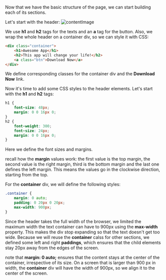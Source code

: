 Now that we have the basic structure of the page, we can start building each of its sections.

Let's start with the header:
![contentImage](https://api.sololearn.com/DownloadFile?id=4577)

We use **h1** and **h2** tags for the texts and an **a** tag for the button. Also, we wrap the whole header on a container div, so we can style it with CSS:
```html
<div class="container">
	<h1>Awesome App</h1>
	<h2>This app will change your life!</h2>
	<a class="btn">Download Now</a>
</div>
```

We define corresponding classes for the container div and the **Download Now** link.

Now it's time to add some CSS styles to the header elements.
Let's start with the **h1** and **h2** tags:
```css
h1 {
	font-size: 48px;
	margin: 0 0 16px 0;
}
h2 {
	font-weight: 300;
	font-size: 24px;
	margin: 0 0 16px 0;
}
```

Here we define the font sizes and margins.

recall how the **margin** values work: the first value is the top margin, the second value is the right margin, third is the bottom margin and the last one defines the left margin. This means the values go in the clockwise direction, starting from the top.

For the **container** div, we will define the following styles:
```css
.container {
	margin: 0 auto;
	padding: 0 20px 0 20px;
	max-width: 900px;
}
```

Since the header takes the full width of the browser, we limited the maximum width the text container can have to 900px using the **max-width** property. This makes the div stop expanding so that the text doesn't get too wide. Because we will reuse the **container** calss for other sections, we defined some left and right **paddings**, which ensures that the child elements stay 20px away from the edges of the screen.

note that **margin: 0 auto;** ensures that the content stays at the center of the container, irrespective of its size. On a screen that is larger than 900 px in width, the **container** div will have the width of 900px, so we align it to the center of the screen.